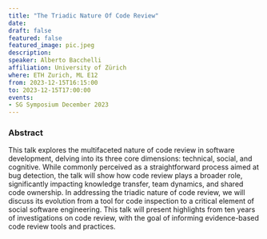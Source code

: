 ```yaml
---
title: "The Triadic Nature Of Code Review"
date:
draft: false
featured: false
featured_image: pic.jpeg
description:
speaker: Alberto Bacchelli
affiliation: University of Zürich
where: ETH Zurich, ML E12 
from: 2023-12-15T16:15:00
to: 2023-12-15T17:00:00
events:
- SG Symposium December 2023 
---
```


### Abstract

This talk explores the multifaceted nature of code review in software development, delving into its three core dimensions: technical, social, and cognitive. While commonly perceived as a straightforward process aimed at bug detection, the talk will show how code review plays a broader role, significantly impacting knowledge transfer, team dynamics, and shared code ownership. In addressing the triadic nature of code review, we will discuss its evolution from a tool for code inspection to a critical element of social software engineering. This talk will present highlights from ten years of investigations on code review, with the goal of informing evidence-based code review tools and practices.


